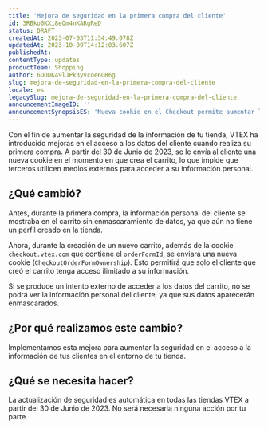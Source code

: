```yaml
---
title: 'Mejora de seguridad en la primera compra del cliente'
id: 3RBko0KXi8eOm4nKARgReD
status: DRAFT
createdAt: 2023-07-03T11:34:49.078Z
updatedAt: 2023-10-09T14:12:03.607Z
publishedAt: 
contentType: updates
productTeam: Shopping
author: 6DODK49lJPk3yvcoe6GB6g
slug: mejora-de-seguridad-en-la-primera-compra-del-cliente
locale: es
legacySlug: mejora-de-seguridad-en-la-primera-compra-del-cliente
announcementImageID: ''
announcementSynopsisES: 'Nueva cookie en el Checkout permite aumentar la seguridad en tu tienda'
---
```


Con el fin de aumentar la seguridad de la información de tu tienda, VTEX ha introducido mejoras en el acceso a los datos del cliente cuando realiza su primera compra. A partir del 30 de Junio de 2023, se le envía al cliente una nueva cookie en el momento en que crea el carrito, lo que impide que terceros utilicen medios externos para acceder a su información personal.

## ¿Qué cambió?

Antes, durante la primera compra, la información personal del cliente se mostraba en el carrito sin enmascaramiento de datos, ya que aún no tiene un perfil creado en la tienda.

Ahora, durante la creación de un nuevo carrito, además de la cookie `checkout.vtex.com` que contiene el `orderFormId`, se enviará una nueva cookie (`CheckoutOrderFormOwnership`). Esto permitirá que solo el cliente que creó el carrito tenga acceso ilimitado a su información.

Si se produce un intento externo de acceder a los datos del carrito, no se podrá ver la información personal del cliente, ya que sus datos aparecerán enmascarados.

## ¿Por qué realizamos este cambio?

Implementamos esta mejora para aumentar la seguridad en el acceso a la información de tus clientes en el entorno de tu tienda.

## ¿Qué se necesita hacer?

La actualización de seguridad es automática en todas las tiendas VTEX a partir del 30 de Junio de 2023. No será necesaria ninguna acción por tu parte.
